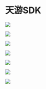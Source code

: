 # 天游SDK

![](document/image/1.png)

![](document/image/2.png)

![](document/image/3.png)

![](document/image/4.png)

![](document/image/5.png)

![](document/image/6.png)

![](document/image/7.png)